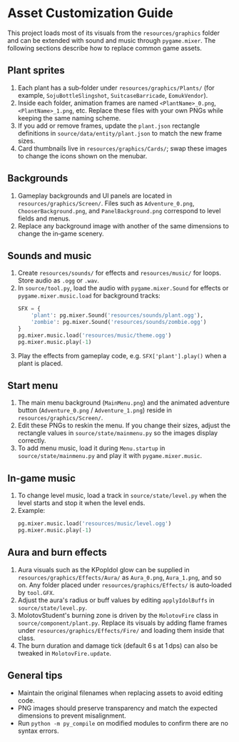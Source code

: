 # Asset Customization Guide

This project loads most of its visuals from the `resources/graphics` folder and can be extended with sound and music through `pygame.mixer`.  The following sections describe how to replace common game assets.

## Plant sprites
1. Each plant has a sub‑folder under `resources/graphics/Plants/` (for example, `SojuBottleSlingshot`, `SuitcaseBarricade`, `EomukVendor`).
2. Inside each folder, animation frames are named `<PlantName>_0.png`, `<PlantName>_1.png`, etc.  Replace these files with your own PNGs while keeping the same naming scheme.
3. If you add or remove frames, update the `plant.json` rectangle definitions in `source/data/entity/plant.json` to match the new frame sizes.
4. Card thumbnails live in `resources/graphics/Cards/`; swap these images to change the icons shown on the menubar.

## Backgrounds
1. Gameplay backgrounds and UI panels are located in `resources/graphics/Screen/`.  Files such as `Adventure_0.png`, `ChooserBackground.png`, and `PanelBackground.png` correspond to level fields and menus.
2. Replace any background image with another of the same dimensions to change the in‑game scenery.

## Sounds and music
1. Create `resources/sounds/` for effects and `resources/music/` for loops.  Store audio as `.ogg` or `.wav`.
2. In `source/tool.py`, load the audio with `pygame.mixer.Sound` for effects or `pygame.mixer.music.load` for background tracks:
   ```python
   SFX = {
       'plant': pg.mixer.Sound('resources/sounds/plant.ogg'),
       'zombie': pg.mixer.Sound('resources/sounds/zombie.ogg')
   }
   pg.mixer.music.load('resources/music/theme.ogg')
   pg.mixer.music.play(-1)
   ```
3. Play the effects from gameplay code, e.g. `SFX['plant'].play()` when a plant is placed.

## Start menu
1. The main menu background (`MainMenu.png`) and the animated adventure button (`Adventure_0.png` / `Adventure_1.png`) reside in `resources/graphics/Screen/`.
2. Edit these PNGs to reskin the menu.  If you change their sizes, adjust the rectangle values in `source/state/mainmenu.py` so the images display correctly.
3. To add menu music, load it during `Menu.startup` in `source/state/mainmenu.py` and play it with `pygame.mixer.music`.

## In‑game music
1. To change level music, load a track in `source/state/level.py` when the level starts and stop it when the level ends.
2. Example:
   ```python
   pg.mixer.music.load('resources/music/level.ogg')
   pg.mixer.music.play(-1)
   ```

## Aura and burn effects
1. Aura visuals such as the KPopIdol glow can be supplied in `resources/graphics/Effects/Aura/` as `Aura_0.png`, `Aura_1.png`, and so on.  Any folder placed under `resources/graphics/Effects/` is auto‑loaded by `tool.GFX`.
2. Adjust the aura's radius or buff values by editing `applyIdolBuffs` in `source/state/level.py`.
3. MolotovStudent's burning zone is driven by the `MolotovFire` class in `source/component/plant.py`.  Replace its visuals by adding flame frames under `resources/graphics/Effects/Fire/` and loading them inside that class.
4. The burn duration and damage tick (default 6 s at 1 dps) can also be tweaked in `MolotovFire.update`.

## General tips
- Maintain the original filenames when replacing assets to avoid editing code.
- PNG images should preserve transparency and match the expected dimensions to prevent misalignment.
- Run `python -m py_compile` on modified modules to confirm there are no syntax errors.

